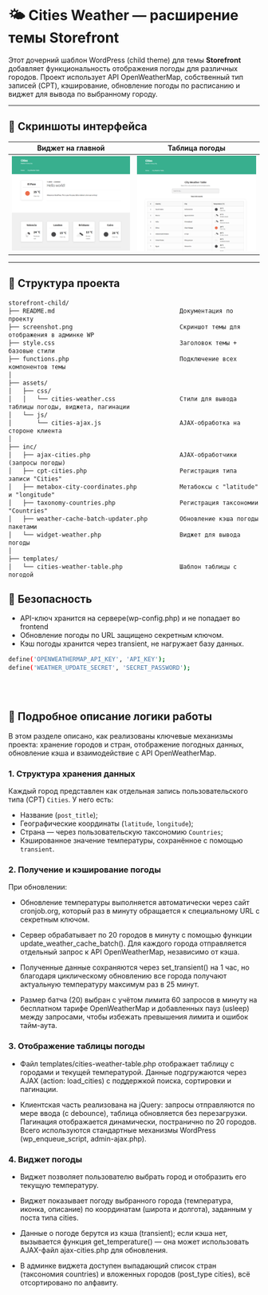 # 🌤️ Cities Weather — расширение темы Storefront

Этот дочерний шаблон WordPress (child theme) для темы **Storefront** добавляет функциональность отображения погоды для различных городов. Проект использует API OpenWeatherMap, собственный тип записей (CPT), кэширование, обновление погоды по расписанию и виджет для вывода по выбранному городу.

---

## 📸 Скриншоты интерфейса

| Виджет на главной | Таблица погоды |
|----------------|-------------------|
| ![Скриншот таблицы](assets/img/screenshot-home_page.png) | ![Скриншот виджета](assets/img/screenshot-cities_weather_table.png) |

---

## 📂 Структура проекта

```text
storefront-child/
├── README.md                                   Документация по проекту
├── screenshot.png                              Скриншот темы для отображения в админке WP
├── style.css                                   Заголовок темы + базовые стили
├── functions.php                               Подключение всех компонентов темы
│
├── assets/                                     
│   ├── css/
│   │   └── cities-weather.css                  Стили для вывода таблицы погоды, виджета, пагинации
│   └── js/
│       └── cities-ajax.js                      AJAX-обработка на стороне клиента
│
├── inc/                                        
│   ├── ajax-cities.php                         AJAX-обработчики (запросы погоды)
│   ├── cpt-cities.php                          Регистрация типа записи "Cities"
│   ├── metabox-city-coordinates.php            Метабоксы с "latitude" и "longitude"
│   ├── taxonomy-countries.php                  Регистрация таксономии "Countries"
│   ├── weather-cache-batch-updater.php         Обновление кэша погоды пакетами
│   └── widget-weather.php                      Виджет для вывода погоды
│
├── templates/
│   └── cities-weather-table.php                Шаблон таблицы с погодой
```

## 🔐 Безопасность
- API-ключ хранится на сервере(wp-config.php) и не попадает во frontend
- Обновление погоды по URL защищено секретным ключом.
- Кэш погоды хранится через transient, не нагружает базу данных.
```bash
define('OPENWEATHERMAP_API_KEY', 'API_KEY');
define('WEATHER_UPDATE_SECRET', 'SECRET_PASSWORD');
```

<br><br>
## 📖 Подробное описание логики работы

В этом разделе описано, как реализованы ключевые механизмы проекта: хранение городов и стран, отображение погодных данных, обновление кэша и взаимодействие с API OpenWeatherMap.

### 1. Структура хранения данных

Каждый город представлен как отдельная запись пользовательского типа (CPT) `Cities`. У него есть:
- Название (`post_title`);
- Географические координаты (`latitude`, `longitude`);
- Страна — через пользовательскую таксономию `Countries`;
- Кэшированное значение температуры, сохранённое с помощью `transient`.

### 2. Получение и кэширование погоды

При обновлении:
- Обновление температуры выполняется автоматически через сайт cronjob.org, который раз в минуту обращается к специальному URL с секретным ключом.

- Сервер обрабатывает по 20 городов в минуту с помощью функции update_weather_cache_batch(). Для каждого города отправляется отдельный запрос к API OpenWeatherMap, независимо от кэша.

- Полученные данные сохраняются через set_transient() на 1 час, но благодаря циклическому обновлению все города получают актуальную температуру максимум раз в 25 минут.

- Размер батча (20) выбран с учётом лимита 60 запросов в минуту на бесплатном тарифе OpenWeatherMap и добавленных пауз (usleep) между запросами, чтобы избежать превышения лимита и ошибок тайм-аута.

### 3. Отображение таблицы погоды

- Файл templates/cities-weather-table.php отображает таблицу с городами и текущей температурой. Данные подгружаются через AJAX (action: load_cities) с поддержкой поиска, сортировки и пагинации.

- Клиентская часть реализована на jQuery: запросы отправляются по мере ввода (с debounce), таблица обновляется без перезагрузки. Пагинация отображается динамически, постранично по 20 городов. Всего используются стандартные механизмы WordPress (wp_enqueue_script, admin-ajax.php).

### 4. Виджет погоды

- Виджет позволяет пользователю выбрать город и отобразить его текущую температуру.

- Виджет показывает погоду выбранного города (температура, иконка, описание) по координатам (широта и долгота), заданным у поста типа cities.

- Данные о погоде берутся из кэша (transient); если кэша нет, вызывается функция get_temperature() — она может использовать AJAX-файл ajax-cities.php для обновления.

- В админке виджета доступен выпадающий список стран (таксономия countries) и вложенных городов (post_type cities), всё отсортировано по алфавиту.

